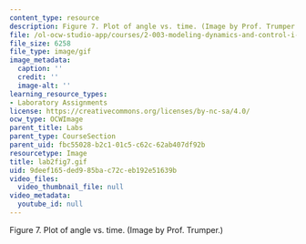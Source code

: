 ```yaml
---
content_type: resource
description: Figure 7. Plot of angle vs. time. (Image by Prof. Trumper.)
file: /ol-ocw-studio-app/courses/2-003-modeling-dynamics-and-control-i-spring-2005/9deef165ded985bac72ceb192e51639b_lab2fig7.gif
file_size: 6258
file_type: image/gif
image_metadata:
  caption: ''
  credit: ''
  image-alt: ''
learning_resource_types:
- Laboratory Assignments
license: https://creativecommons.org/licenses/by-nc-sa/4.0/
ocw_type: OCWImage
parent_title: Labs
parent_type: CourseSection
parent_uid: fbc55028-b2c1-01c5-c62c-62ab407df92b
resourcetype: Image
title: lab2fig7.gif
uid: 9deef165-ded9-85ba-c72c-eb192e51639b
video_files:
  video_thumbnail_file: null
video_metadata:
  youtube_id: null
---
```

Figure 7. Plot of angle vs. time. (Image by Prof. Trumper.)